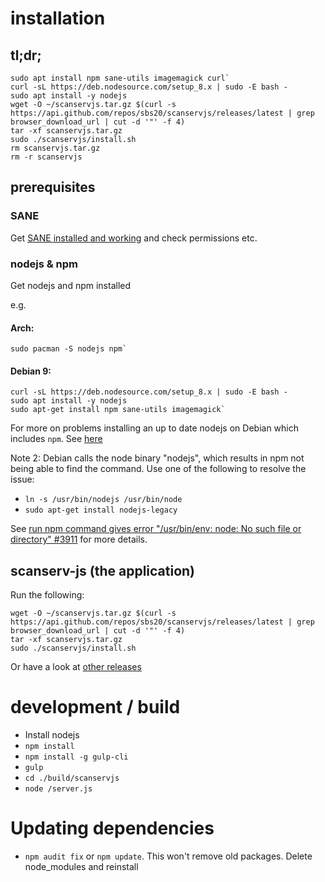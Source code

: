 # installation

## tl;dr;
```
sudo apt install npm sane-utils imagemagick curl`
curl -sL https://deb.nodesource.com/setup_8.x | sudo -E bash -
sudo apt install -y nodejs
wget -O ~/scanservjs.tar.gz $(curl -s https://api.github.com/repos/sbs20/scanservjs/releases/latest | grep browser_download_url | cut -d '"' -f 4)
tar -xf scanservjs.tar.gz
sudo ./scanservjs/install.sh
rm scanservjs.tar.gz
rm -r scanservjs
```

## prerequisites
### SANE
Get [SANE installed and working](https://github.com/sbs20/scanserv/blob/master/install-sane.md) and 
check permissions etc.

### nodejs & npm
Get nodejs and npm installed

e.g.
#### Arch:
```
sudo pacman -S nodejs npm`
```
#### Debian 9:
```
curl -sL https://deb.nodesource.com/setup_8.x | sudo -E bash -
sudo apt install -y nodejs
sudo apt-get install npm sane-utils imagemagick`
```

For more on problems installing an up to date nodejs on Debian which includes
`npm`. See [here](https://nodejs.org/en/download/package-manager/#debian-and-ubuntu-based-linux-distributions)

Note 2: Debian calls the node binary "nodejs", which results in npm not being able to find the command.
Use one of the following to resolve the issue:
 * `ln -s /usr/bin/nodejs /usr/bin/node`
 * `sudo apt-get install nodejs-legacy`
 
See [run npm command gives error "/usr/bin/env: node: No such file or directory" #3911](https://github.com/nodejs/node-v0.x-archive/issues/3911#issuecomment-8956154) for more details.

## scanserv-js (the application)
Run the following:

```
wget -O ~/scanservjs.tar.gz $(curl -s https://api.github.com/repos/sbs20/scanservjs/releases/latest | grep browser_download_url | cut -d '"' -f 4)
tar -xf scanservjs.tar.gz
sudo ./scanservjs/install.sh
```

Or have a look at [other releases](https://github.com/sbs20/scanservjs/releases)

# development / build

* Install nodejs
* `npm install`
* `npm install -g gulp-cli`
* `gulp`
* `cd ./build/scanservjs`
* `node /server.js`

# Updating dependencies
* `npm audit fix` or `npm update`. This won't remove old packages. Delete node_modules and reinstall
